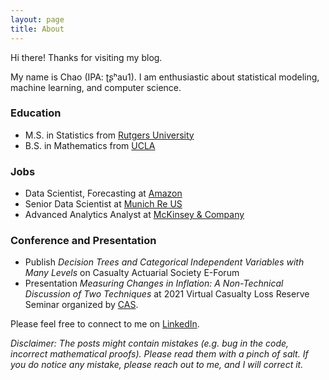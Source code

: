 ```yaml
---
layout: page
title: About
---
```


Hi there! Thanks for visiting my blog.

My name is Chao (IPA: ʈʂʰau1). I am enthusiastic about statistical modeling, machine learning, and computer science.

### Education
- M.S. in Statistics from [Rutgers University](https://stat.rutgers.edu/)
- B.S. in Mathematics from [UCLA](https://www.math.ucla.edu/)

### Jobs
- Data Scientist, Forecasting at [Amazon](https://www.amazon.com/)
- Senior Data Scientist at [Munich Re US](https://www.munichre.com/en/homepage/index.html)
- Advanced Analytics Analyst at [McKinsey & Company](https://www.mckinsey.com/)

### Conference and Presentation
- Publish _Decision Trees and Categorical Independent Variables with Many Levels_ on Casualty Actuarial Society E-Forum
- Presentation _Measuring Changes in Inflation: A Non-Technical Discussion of Two Techniques_ at 2021 Virtual Casualty Loss Reserve Seminar organized by [CAS](casact.org).

Please feel free to connect to me on [LinkedIn](https://www.linkedin.com/in/cguo/).

_Disclaimer: The posts might contain mistakes (e.g. bug in the code, incorrect mathematical proofs). Please read them with a pinch of salt. If you do notice any mistake, please reach out to me, and I will correct it._
